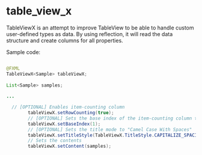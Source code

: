 # table_view_x
TableViewX is an attempt to improve TableView to be able to handle custom user-defined types as data.  By using reflection, it will read the data structure and create columns for all properties.


Sample code:
```java

@FXML
TableViewX<Sample> tableViewX;
        
List<Sample> samples;
        
...

  // [OPTIONAL] Enables item-counting column
        tableViewX.setRowCounting(true);
        // [OPTIONAL] Sets the base index of the item-counting column to One-based
        tableViewX.setBaseIndex(1);
        // [OPTIONAL] Sets the title mode to "Camel Case With Spaces"
        tableViewX.setTitleStyle(TableViewX.TitleStyle.CAPITALIZE_SPACING);
        // Sets the contents
        tableViewX.setContent(samples);
```
